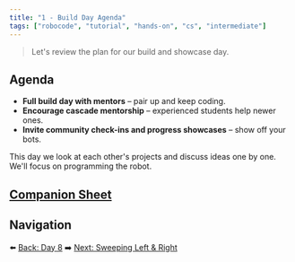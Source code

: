```yaml
---
title: "1 - Build Day Agenda"
tags: ["robocode", "tutorial", "hands-on", "cs", "intermediate"]
---
```


> Let's review the plan for our build and showcase day.

## Agenda

- **Full build day with mentors** – pair up and keep coding.
- **Encourage cascade mentorship** – experienced students help newer ones.
- **Invite community check-ins and progress showcases** – show off your bots.

This day we look at each other's projects and discuss ideas one by one. We'll focus on programming the robot.


## [Companion Sheet](/robocode/day-9/cheatsheet)

## Navigation

⬅️ [Back: Day 8](/robocode/Day-8/index)
➡️ [Next: Sweeping Left & Right](/robocode/Day-9/01_sweeping_left_right)
